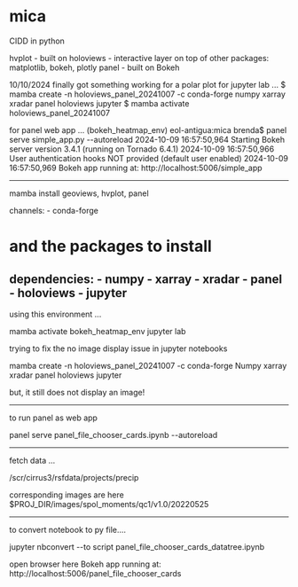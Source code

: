 # mica
CIDD in python

hvplot - built on holoviews - interactive layer on top of other packages: matplotlib, bokeh, plotly
panel  - built on Bokeh

10/10/2024 
finally got something working for a polar plot
for jupyter lab ...
$ mamba create -n holoviews_panel_20241007 -c conda-forge numpy xarray xradar panel holoviews jupyter 
$ mamba activate holoviews_panel_20241007

for panel web app ...
(bokeh_heatmap_env) eol-antigua:mica brenda$ panel serve simple_app.py  --autoreload
2024-10-09 16:57:50,964 Starting Bokeh server version 3.4.1 (running on Tornado 6.4.1)
2024-10-09 16:57:50,966 User authentication hooks NOT provided (default user enabled)
2024-10-09 16:57:50,969 Bokeh app running at: http://localhost:5006/simple_app

-------


mamba install geoviews, hvplot, panel


channels:
    - conda-forge 
# and the packages to install
dependencies:
    - numpy
    - xarray
    - xradar
    - panel
    - holoviews
    - jupyter
----

using this environment ...

mamba activate bokeh_heatmap_env
jupyter lab

trying to fix the no image display issue in jupyter notebooks

mamba create
-n holoviews_panel_20241007
-c conda-forge
Numpy xarray xradar panel holoviews jupyter

but, it still does not display an image!

-----

to run panel as web app

 panel serve panel_file_chooser_cards.ipynb --autoreload

----

fetch data ...

  /scr/cirrus3/rsfdata/projects/precip

corresponding images are here
  $PROJ_DIR/images/spol_moments/qc1/v1.0/20220525

---

to convert notebook to py file....

jupyter nbconvert --to script panel_file_chooser_cards_datatree.ipynb 

open browser here 
Bokeh app running at: http://localhost:5006/panel_file_chooser_cards
